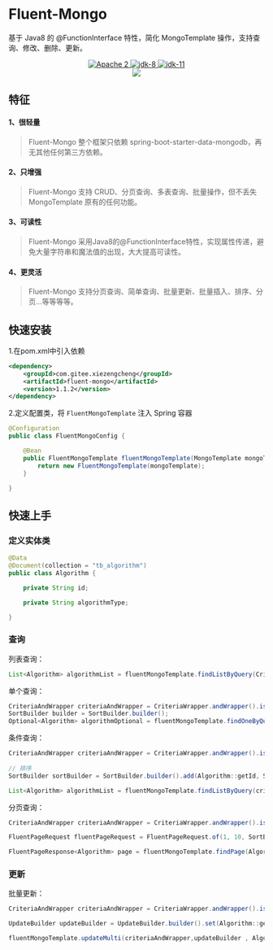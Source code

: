 # Fluent-Mongo

基于 Java8 的 @FunctionInterface 特性，简化 MongoTemplate 操作，支持查询、修改、删除、更新。

<p align="center">
    <a target="_blank" href="https://www.apache.org/licenses/LICENSE-2.0.txt">
		<img src="https://img.shields.io/:license-Apache2-blue.svg" alt="Apache 2" />
	</a>
    <a target="_blank" href="https://www.oracle.com/java/technologies/javase/javase-jdk8-downloads.html">
		<img src="https://img.shields.io/badge/JDK-8-green.svg" alt="jdk-8" />
	</a>
    <a target="_blank" href="https://www.oracle.com/java/technologies/javase/jdk11-archive-downloads.html">
		<img src="https://img.shields.io/badge/JDK-11-green.svg" alt="jdk-11" />
	</a>
    <br />
        <img src="https://img.shields.io/badge/SpringBoot-v2.6.x-blue">
    <br />
</p>

## 特征

#### 1、很轻量
> Fluent-Mongo 整个框架只依赖 spring-boot-starter-data-mongodb，再无其他任何第三方依赖。

#### 2、只增强
> Fluent-Mongo  支持 CRUD、分页查询、多表查询、批量操作，但不丢失 MongoTemplate 原有的任何功能。

#### 3、可读性
> Fluent-Mongo 采用Java8的@FunctionInterface特性，实现属性传递，避免大量字符串和魔法值的出现，大大提高可读性。

#### 4、更灵活
> Fluent-Mongo 支持分页查询、简单查询、批量更新、批量插入、排序、分页...等等等等。


## 快速安装

1.在pom.xml中引入依赖

```xml
<dependency>
    <groupId>com.gitee.xiezengcheng</groupId>
    <artifactId>fluent-mongo</artifactId>
    <version>1.1.2</version>
</dependency>
```

2.定义配置类，将 `FluentMongoTemplate` 注入 Spring 容器
```java
@Configuration
public class FluentMongoConfig {

    @Bean
    public FluentMongoTemplate fluentMongoTemplate(MongoTemplate mongoTemplate) {
        return new FluentMongoTemplate(mongoTemplate);
    }

}
```

## 快速上手

### 定义实体类

```java
@Data
@Document(collection = "tb_algorithm")
public class Algorithm {

    private String id;

    private String algorithmType;

}
```
### 查询

列表查询：
```java
List<Algorithm> algorithmList = fluentMongoTemplate.findListByQuery(CriteriaWrapper.andWrapper(),SortBuilder.builder().build(),Algorithm.class);
```

单个查询：
```java
CriteriaAndWrapper criteriaAndWrapper = CriteriaWrapper.andWrapper().is(Algorithm::getId, 1);
SortBuilder builder = SortBuilder.builder();
Optional<Algorithm> algorithmOptional = fluentMongoTemplate.findOneByQuery(criteriaAndWrapper, builder, Algorithm.class);
```

条件查询：
```java
CriteriaAndWrapper criteriaAndWrapper = CriteriaWrapper.andWrapper().is(Algorithm::getAlgorithmType, "平均值");
        
// 排序
SortBuilder sortBuilder = SortBuilder.builder().add(Algorithm::getId, Sort.Direction.DESC);

List<Algorithm> algorithmList = fluentMongoTemplate.findListByQuery(criteriaAndWrapper, sortBuilder, Algorithm.class);

```

分页查询：
```java
CriteriaAndWrapper criteriaAndWrapper = CriteriaWrapper.andWrapper().is(Algorithm::getAlgorithmType, "平均值");

FluentPageRequest fluentPageRequest = FluentPageRequest.of(1, 10, SortBuilder.builder());

FluentPageResponse<Algorithm> page = fluentMongoTemplate.findPage(Algorithm.class, criteriaAndWrapper, fluentPageRequest);

```

### 更新

批量更新：
```java
CriteriaAndWrapper criteriaAndWrapper = CriteriaWrapper.andWrapper().is(Algorithm::getAlgorithmType, "平均值");

UpdateBuilder updateBuilder = UpdateBuilder.builder().set(Algorithm::getAlgorithmType, "绝对值");

fluentMongoTemplate.updateMulti(criteriaAndWrapper,updateBuilder , Algorithm.class);
```
